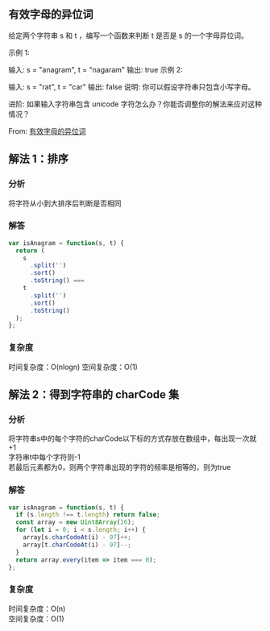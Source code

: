 ## 有效字母的异位词

给定两个字符串 s 和 t ，编写一个函数来判断 t 是否是 s 的一个字母异位词。

示例 1:

输入: s = "anagram", t = "nagaram"
输出: true
示例 2:

输入: s = "rat", t = "car"
输出: false
说明:
你可以假设字符串只包含小写字母。

进阶:
如果输入字符串包含 unicode 字符怎么办？你能否调整你的解法来应对这种情况？  

From: [有效字母的异位词](https://leetcode-cn.com/problems/valid-anagram/submissions/)
## 解法 1：排序

### 分析

将字符从小到大排序后判断是否相同

### 解答

```javascript
var isAnagram = function(s, t) {
  return (
    s
      .split('')
      .sort()
      .toString() ===
    t
      .split('')
      .sort()
      .toString()
  );
};
```

### 复杂度
时间复杂度：O(nlogn)
空间复杂度：O(1)

## 解法 2：得到字符串的 charCode 集

### 分析
将字符串s中的每个字符的charCode以下标的方式存放在数组中，每出现一次就+1  
字符串t中每个字符则-1  
若最后元素都为0，则两个字符串出现的字符的频率是相等的，则为true  

### 解答

```javascript
var isAnagram = function(s, t) {
  if (s.length !== t.length) return false;
  const array = new Uint8Array(26);
  for (let i = 0; i < s.length; i++) {
    array[s.charCodeAt(i) - 97]++;
    array[t.charCodeAt(i) - 97]--;
  }
  return array.every(item => item === 0);
};
```

### 复杂度
时间复杂度：O(n)  
空间复杂度：O(1)